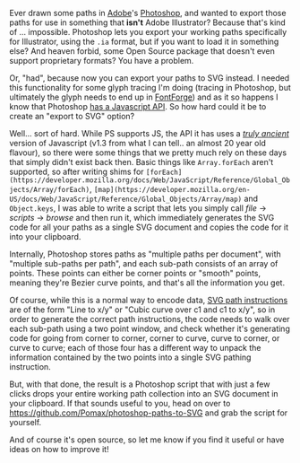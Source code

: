 Ever drawn some paths in [Adobe](https://adobe.com)'s [Photoshop](https://adobe.com/photoshop), and wanted to export those paths for use in something that **isn't** Adobe Illustrator? Because that's kind of ... impossible. Photoshop lets you export your working paths specifically for Illustrator, using the `.ia` format, but if you want to load it in something else? And heaven forbid, some Open Source package that doesn't even support proprietary formats? You have a problem.

Or, "had", because now you can export your paths to SVG instead. I needed this functionality for some glyph tracing I'm doing (tracing in Photoshop, but ultimately the glyph needs to end up in [FontForge](http://fontforge.github.io)) and as it so happens I know that Photoshop [has a Javascript API](https://www.adobe.com/content/dam/Adobe/en/products/photoshop/pdfs/cs6/Photoshop-CS6-JavaScript-Ref.pdf). So how hard could it be to create an "export to SVG" option?

Well... sort of hard. While PS supports JS, the API it has uses a *[truly ancient](https://en.wikipedia.org/wiki/JavaScript#Version_history)* version of Javascript (v1.3 from what I can tell.. an almost 20 year old flavour), so there were some things that we pretty much rely on these days that simply didn't exist back then. Basic things like `Array.forEach` aren't supported, so after writing shims for `[forEach](https://developer.mozilla.org/docs/Web/JavaScript/Reference/Global_Objects/Array/forEach)`, `[map](https://developer.mozilla.org/en-US/docs/Web/JavaScript/Reference/Global_Objects/Array/map)` and `Object.keys`, I was able to write a script that lets you simply call *file* → *scripts* → *browse* and then run it, which immediately generates the SVG code for all your paths as a single SVG document and copies the code for it into your clipboard.

Internally, Photoshop stores paths as "multiple paths per document", with "multiple sub-paths per path", and each sub-path consists of an array of points. These points can either be corner points or "smooth" points, meaning they're Bezier curve points, and that's all the information you get.

Of course, while this is a normal way to encode data, [SVG path instructions](https://www.w3.org/TR/SVG/paths.html#PathData) are of the form "Line to x/y" or "Cubic curve over c1 and c1 to x/y", so in order to generate the correct path instructions, the code needs to walk over each sub-path using a two point window, and check whether it's generating code for going from corner to corner, corner to curve, curve to corner, or curve to curve; each of those four has a different way to unpack the information contained by the two points into a single SVG pathing instruction.

But, with that done, the result is a Photoshop script that with just a few clicks drops your entire working path collection into an SVG document in your clipboard. If that sounds useful to you, head on over to https://github.com/Pomax/photoshop-paths-to-SVG and grab the script for yourself.

And  of course it's open source, so let me know if you find it useful or have ideas on how to improve it!